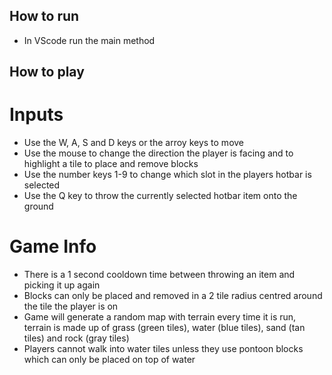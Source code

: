 ## How to run
- In VScode run the main method

## How to play
# Inputs
- Use the W, A, S and D keys or the arroy keys to move
- Use the mouse to change the direction the player is facing and to highlight a tile to place and remove blocks
- Use the number keys 1-9 to change which slot in the players hotbar is selected
- Use the Q key to throw the currently selected hotbar item onto the ground

# Game Info
- There is a 1 second cooldown time between throwing an item and picking it up again
- Blocks can only be placed and removed in a 2 tile radius centred around the tile the player is on
- Game will generate a random map with terrain every time it is run, terrain is made up of grass (green tiles), water (blue tiles), sand (tan tiles) and rock (gray tiles)
- Players cannot walk into water tiles unless they use pontoon blocks which can only be placed on top of water
